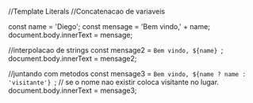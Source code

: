
//Template Literals
//Concatenacao de variaveis

const name = 'Diego';
const mensage = 'Bem vindo,' + name;
document.body.innerText = mensage;

//interpolacao de strings
const mensage2 = `Bem vindo, ${name} `;
document.body.innerText = mensage2;

//juntando com metodos
const mensage3 = `Bem vindo, ${name ? name : 'visitante'} `; // se o nome nao existir coloca visitante no lugar.
document.body.innerText = mensage3;

